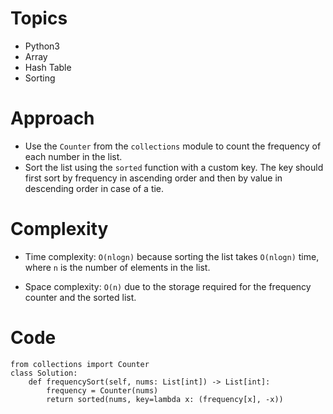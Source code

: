 # Topics

- Python3
- Array
- Hash Table
- Sorting

# Approach

- Use the `Counter` from the `collections` module to count the frequency of each number in the list.
- Sort the list using the `sorted` function with a custom key. The key should first sort by frequency in ascending order and then by value in descending order in case of a tie.
<!-- Describe your approach to solving the problem. -->

# Complexity

- Time complexity: `O(nlogn)` because sorting the list takes `O(nlogn)` time, where `n` is the number of elements in the list.
<!-- Add your time complexity here, e.g. $$O(n)$$ -->

- Space complexity: `O(n)` due to the storage required for the frequency counter and the sorted list.
<!-- Add your space complexity here, e.g. $$O(n)$$ -->

# Code

```
from collections import Counter
class Solution:
    def frequencySort(self, nums: List[int]) -> List[int]:
        frequency = Counter(nums)
        return sorted(nums, key=lambda x: (frequency[x], -x))

```
